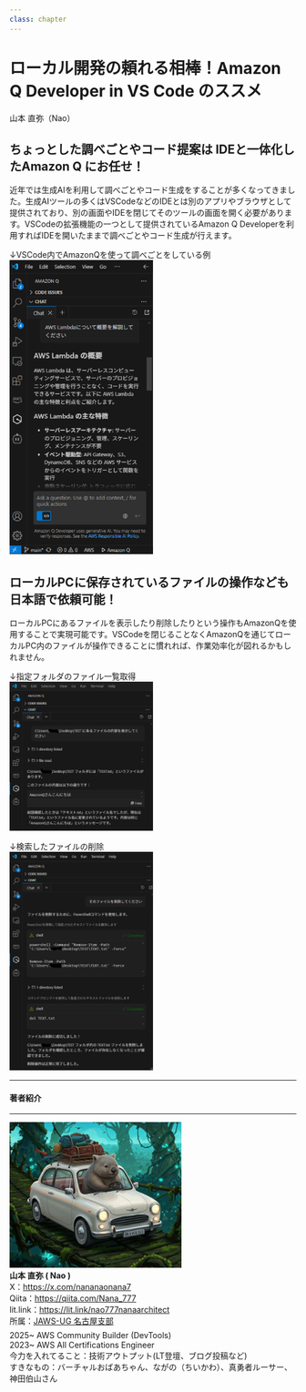 ```yaml
---
class: chapter
---
```


# ローカル開発の頼れる相棒！Amazon Q Developer in VS Code のススメ

<div class="flush-right">
山本 直弥（Nao）
</div>


## ちょっとした調べごとやコード提案は IDEと一体化したAmazon Q にお任せ！
近年では生成AIを利用して調べごとやコード生成をすることが多くなってきました。生成AIツールの多くはVSCodeなどのIDEとは別のアプリやブラウザとして提供されており、別の画面やIDEを閉じてそのツールの画面を開く必要があります。VSCodeの拡張機能の一つとして提供されているAmazon Q Developerを利用すればIDEを開いたままで調べごとやコード生成が行えます。  

↓VSCode内でAmazonQを使って調べごとをしている例  
<img src="images/chap-naosan-devtools/amazonq_01_vscode.png" width="50%">

## ローカルPCに保存されているファイルの操作なども日本語で依頼可能！
ローカルPCにあるファイルを表示したり削除したりという操作もAmazonQを使用することで実現可能です。VSCodeを閉じることなくAmazonQを通じてローカルPC内のファイルが操作できることに慣れれば、作業効率化が図れるかもしれません。  
   
↓指定フォルダのファイル一覧取得  
<img src="images/chap-naosan-devtools/amazonq_02_vscode.png" width="50%">


↓検索したファイルの削除  
<img src="images/chap-naosan-devtools/amazonq_03_vscode.png" width="50%">


<hr class="page-wrap" />

#### 著者紹介

---

<div class="author-profile">
    <img src="images/naosan.jpg" width="60%">
    <div>
        <div>
            <b>山本 直弥 ( Nao )</b></br> 
            X：<a href="https://x.com/nananaonana7">https://x.com/nananaonana7</a></br> 
            Qiita：<a href="https://qiita.com/Nana_777">https://qiita.com/Nana_777</a></br> 
            lit.link：<a href="https://qiita.com/Nana_777">https://lit.link/nao777nanaarchitect</a></br> 
            所属：<a href="https://jawsug-nagoya.connpass.com/">JAWS-UG 名古屋支部</a>
        </div>
    </div>
</div>
<p style="margin-top: 0.5em; margin-bottom: 2em;">
2025~ AWS Community Builder (DevTools) </br> 
2023~ AWS All Certifications Engineer </br> 
今力を入れてること：技術アウトプット(LT登壇、ブログ投稿など) </br> 
すきなもの：バーチャルおばあちゃん、ながの（ちいかわ）、真勇者ルーサー、神田伯山さん </br> 
</p>